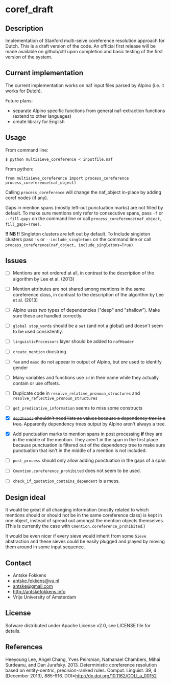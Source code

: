 coref_draft
=============

Description
----------
Implementation of Stanford multi-seive coreference resolution approach for Dutch.
This is a draft version of the code. An official first release will be made available on github/cltl upon completion and basic testing of the first version of the system.


Current implementation
----------------------

The current implementation works on naf input files parsed by Alpino (i.e. it works for Dutch).

Future plans:

- separate Alpino specific functions from general naf-extraction functions (extend to other languages)
- create library for English

Usage
----

From command line:

```{bash}
$ python multisieve_coreference < inputfile.naf
```

From python:

```{python}
from multisieve_coreference import process_coreference
process_coreference(naf_object)
```

Calling `process_coreference` will change the naf_object in-place by adding coref nodes (if any).

Gaps in mention spans (mostly left-out punctuation marks) are not filled by default. To make sure mentions only refer to consecutive spans, pass `-f` or `--fill-gaps` on the command line or call `process_coreference(naf_object, fill_gaps=True)`.

**!! NB !!** Singleton clusters are left out by default. To Include singleton clusters pass `-s` or `--include_singletons` on the command line or call `process_coreference(naf_object, include_singletons=True)`.


Issues
------
 - [ ] Mentions are not ordered at all, in contrast to the description of the algorithm by Lee et al. (2013)
 - [ ] Mention attributes are not shared among mentions in the same coreference class, in contrast to the description of the algorithm by Lee et al. (2013)
 - [ ] Alpino uses two types of dependencies ("deep" and "shallow"). Make sure these are handled correctly.
 - [ ] `global stop_words` should be a `set` (and not a global) and doesn't seem to be used consistently.
 - [ ] `linguisticProcessors` layer should be added to `nafHeader`
 - [ ] `create_mention` docstring
 - [ ] `fem` and `masc` do not appear in output of Alpino, but _are_ used to identify gender
 - [ ] Many variables and functions use `id` in their name while they actually contain or use offsets.
 - [ ] Duplicate code in `resolve_relative_pronoun_structures` and `resolve_reflective_pronoun_structures`
 - [ ] `get_predicative_information` seems to miss some constructs
 - [X] ~~`dep2heads` shouldn't need lists as values because a dependency _tree_ is a tree.~~ Apparently dependency trees output by Alpino aren't always a tree.
 - [X] Add punctuation marks to mention spans in post processing **if** they are in the middle of the mention. They aren't in the span in the first place because punctuation is filtered out of the dependency tree to make sure punctuation that isn't in the middle of a mention is not included.
 - [ ] `post_process` should only allow adding punctuation in the gaps of a span
 - [ ] `Cmention.coreference_prohibited` does not seem to be used.
 - [ ] `check_if_quotation_contains_dependent` is a mess.


Design ideal
------------
It would be great if all changing information (mostly related to which mentions should or should not be in the same coreference class) is kept in one object, instead of spread out amongst the mention objects themselves. (This is currently the case with `Cmention.coreference_prohibited`.)

It would be even nicer if every sieve would inherit from some `Sieve` abstraction and these sieves could be easily plugged and played by moving them around in some input sequence.


Contact
------

* Antske Fokkens
* antske.fokkens@vu.nl
* antske@gmail.com
* http://antskefokkens.info
* Vrije University of Amsterdam

License
------
Sofware distributed under Apache License v2.0, see LICENSE file for details.


References
----------

Heeyoung Lee, Angel Chang, Yves Peirsman, Nathanael Chambers, Mihai Surdeanu, and Dan Jurafsky. 2013. Deterministic coreference resolution based on entity-centric, precision-ranked rules. Comput. Linguist. 39, 4 (December 2013), 885-916. DOI=http://dx.doi.org/10.1162/COLI_a_00152
